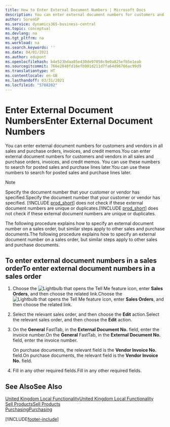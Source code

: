 ```yaml
---
title: How to Enter External Document Numbers | Microsoft Docs
description: You can enter external document numbers for customers and vendors in all sales and purchase orders, invoices, and credit memos. You can use these numbers to search for posted sales and purchase lines later.
author: SorenGP
ms.service: dynamics365-business-central
ms.topic: conceptual
ms.devlang: na
ms.tgt_pltfrm: na
ms.workload: na
ms.search.keywords: ''
ms.date: 04/01/2021
ms.author: edupont
ms.openlocfilehash: b4e523bdaa85e430de97058c9e0a825efb5e1eab
ms.sourcegitcommit: 766e2840fd16efb901d211d7fa64d96766ac99d9
ms.translationtype: HT
ms.contentlocale: en-GB
ms.lasthandoff: 03/31/2021
ms.locfileid: "5788202"
---
```

# <a name="enter-external-document-numbers"></a><span data-ttu-id="79c70-104">Enter External Document Numbers</span><span class="sxs-lookup"><span data-stu-id="79c70-104">Enter External Document Numbers</span></span>

<span data-ttu-id="79c70-105">You can enter external document numbers for customers and vendors in all sales and purchase orders, invoices, and credit memos.</span><span class="sxs-lookup"><span data-stu-id="79c70-105">You can enter external document numbers for customers and vendors in all sales and purchase orders, invoices, and credit memos.</span></span> <span data-ttu-id="79c70-106">You can use these numbers to search for posted sales and purchase lines later.</span><span class="sxs-lookup"><span data-stu-id="79c70-106">You can use these numbers to search for posted sales and purchase lines later.</span></span>  

> [!NOTE]
> <span data-ttu-id="79c70-107">Specify the document number that your customer or vendor has specified.</span><span class="sxs-lookup"><span data-stu-id="79c70-107">Specify the document number that your customer or vendor has specified.</span></span> <span data-ttu-id="79c70-108">[!INCLUDE [prod_short](../../includes/prod_short.md)] does not check if these external document numbers are unique or duplicates.</span><span class="sxs-lookup"><span data-stu-id="79c70-108">[!INCLUDE [prod_short](../../includes/prod_short.md)] does not check if these external document numbers are unique or duplicates.</span></span>

<span data-ttu-id="79c70-109">The following procedure explains how to specify an external document number on a sales order, but similar steps apply to other sales and purchase documents.</span><span class="sxs-lookup"><span data-stu-id="79c70-109">The following procedure explains how to specify an external document number on a sales order, but similar steps apply to other sales and purchase documents.</span></span>

## <a name="to-enter-external-document-numbers-in-a-sales-order"></a><span data-ttu-id="79c70-110">To enter external document numbers in a sales order</span><span class="sxs-lookup"><span data-stu-id="79c70-110">To enter external document numbers in a sales order</span></span>  

1. <span data-ttu-id="79c70-111">Choose the ![Lightbulb that opens the Tell Me feature](../../media/ui-search/search_small.png "Tell me what you want to do") icon, enter **Sales Orders**, and then choose the related link.</span><span class="sxs-lookup"><span data-stu-id="79c70-111">Choose the ![Lightbulb that opens the Tell Me feature](../../media/ui-search/search_small.png "Tell me what you want to do") icon, enter **Sales Orders**, and then choose the related link.</span></span>  
2. <span data-ttu-id="79c70-112">Select the relevant sales order, and then choose the **Edit** action.</span><span class="sxs-lookup"><span data-stu-id="79c70-112">Select the relevant sales order, and then choose the **Edit** action.</span></span>  
3. <span data-ttu-id="79c70-113">On the **General** FastTab, in the **External Document No.** field, enter the invoice number.</span><span class="sxs-lookup"><span data-stu-id="79c70-113">On the **General** FastTab, in the **External Document No.** field, enter the invoice number.</span></span>  

    <span data-ttu-id="79c70-114">On purchase documents, the relevant field is the **Vendor Invoice No.** field.</span><span class="sxs-lookup"><span data-stu-id="79c70-114">On purchase documents, the relevant field is the **Vendor Invoice No.** field.</span></span>
4. <span data-ttu-id="79c70-115">Fill in any other required fields.</span><span class="sxs-lookup"><span data-stu-id="79c70-115">Fill in any other required fields.</span></span>  

## <a name="see-also"></a><span data-ttu-id="79c70-116">See Also</span><span class="sxs-lookup"><span data-stu-id="79c70-116">See Also</span></span>

[<span data-ttu-id="79c70-117">United Kingdom Local Functionality</span><span class="sxs-lookup"><span data-stu-id="79c70-117">United Kingdom Local Functionality</span></span>](united-kingdom-local-functionality.md)  
[<span data-ttu-id="79c70-118">Sell Products</span><span class="sxs-lookup"><span data-stu-id="79c70-118">Sell Products</span></span>](../../sales-how-sell-products.md)  
[<span data-ttu-id="79c70-119">Purchasing</span><span class="sxs-lookup"><span data-stu-id="79c70-119">Purchasing</span></span>](../../purchasing-manage-purchasing.md)  


[!INCLUDE[footer-include](../../includes/footer-banner.md)]